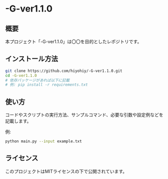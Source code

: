 # -G-ver1.1.0

## 概要
本プロジェクト「-G-ver1.1.0」は〇〇を目的としたレポジトリです。

## インストール方法

```bash
git clone https://github.com/hiyohiy/-G-ver1.1.0.git
cd -G-ver1.1.0
# 依存パッケージがあれば以下に記載
# 例: pip install -r requirements.txt
```

## 使い方

コードやスクリプトの実行方法、サンプルコマンド、必要な引数や設定例などを記載します。

例:
```bash
python main.py --input example.txt
```

## ライセンス

このプロジェクトはMITライセンスの下で公開されています。
